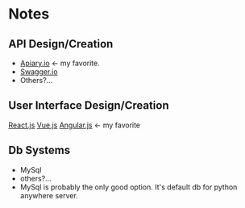 # Notes

## API Design/Creation
- [Apiary.io](https://apiary.io/) <- my favorite.
- [Swagger.io](https://swagger.io/)
- Others?...
## User Interface Design/Creation
[React.js](https://reactjs.org/)
[Vue.js](https://vuejs.org/)
[Angular.js](https://angular.io/) <- my favorite
## Db Systems
- MySql
- others?...
- MySql is probably the only good option.  It's default db for python anywhere server.
